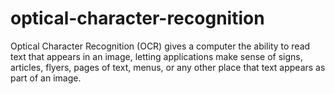 # optical-character-recognition
Optical Character Recognition (OCR) gives a computer the ability to read text that appears in an image, letting applications make sense of signs, articles, flyers, pages of text, menus, or any other place that text appears as part of an image. 
